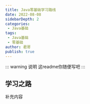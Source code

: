 ```yaml
---
title: Java零基础学习路线
date: 2022-08-08
sidebarDepth: 2
categories:
 - Java基础
tags:
 - Java基础
 - 零基础
author: 君哥
publish: true
---
```


<!-- more -->



::: warning 说明
这readme你随便写吧
:::

## 学习之路

补充内容

